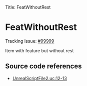 Title: FeatWithoutRest

# FeatWithoutRest

Tracking Issue: [#99999](https://github.com/X2CommunityCore/X2WOTCCommunityHighlander/issues/99999)

Item with feature but without rest

## Source code references

* [UnrealScriptFile2.uc:12-13](https://github.com/X2CommunityCore/X2WOTCCommunityHighlander/blob/master/test_src/UnrealScriptFile2.uc#L12-L13)
